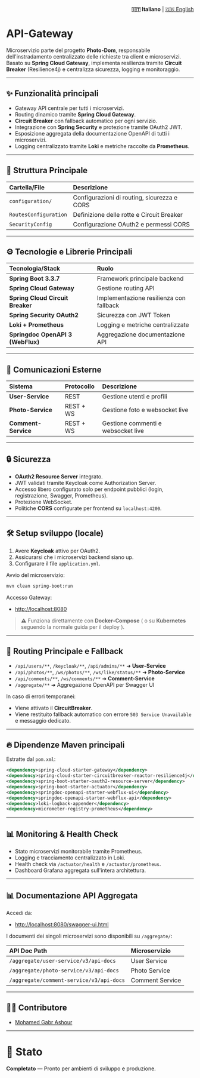 <p align="right">
  <strong>🇮🇹 Italiano</strong> |
  <a href="./README.en.md">🇬🇧 English</a>
</p>

# API-Gateway

Microservizio parte del progetto **Photo-Dom**, responsabile dell'instradamento centralizzato delle richieste tra client e microservizi.
Basato su **Spring Cloud Gateway**, implementa resilienza tramite **Circuit Breaker** (Resilience4j) e centralizza sicurezza, logging e monitoraggio.

---

## ✨ Funzionalità principali

- Gateway API centrale per tutti i microservizi.
- Routing dinamico tramite **Spring Cloud Gateway**.
- **Circuit Breaker** con fallback automatico per ogni servizio.
- Integrazione con **Spring Security** e protezione tramite OAuth2 JWT.
- Esposizione aggregata della documentazione OpenAPI di tutti i microservizi.
- Logging centralizzato tramite **Loki** e metriche raccolte da **Prometheus**.

---

## 💾 Struttura Principale

| Cartella/File        | Descrizione                                    |
| :------------------- | :--------------------------------------------- |
| `configuration/`     | Configurazioni di routing, sicurezza e CORS   |
| `RoutesConfiguration`| Definizione delle rotte e Circuit Breaker     |
| `SecurityConfig`     | Configurazione OAuth2 e permessi CORS         |

---

## ⚙️ Tecnologie e Librerie Principali

| Tecnologia/Stack                 | Ruolo                                     |
| :-------------------------------- | :---------------------------------------- |
| **Spring Boot 3.3.7**             | Framework principale backend             |
| **Spring Cloud Gateway**          | Gestione routing API                     |
| **Spring Cloud Circuit Breaker**  | Implementazione resilienza con fallback  |
| **Spring Security OAuth2**        | Sicurezza con JWT Token                  |
| **Loki + Prometheus**             | Logging e metriche centralizzate         |
| **Springdoc OpenAPI 3 (WebFlux)** | Aggregazione documentazione API          |

---

## 🔗 Comunicazioni Esterne

| Sistema            | Protocollo | Descrizione                          |
| :----------------- | :--------- | :----------------------------------- |
| **User-Service**    | REST       | Gestione utenti e profili           |
| **Photo-Service**   | REST + WS  | Gestione foto e websocket live      |
| **Comment-Service** | REST + WS  | Gestione commenti e websocket live  |

---

## 🔒 Sicurezza

- **OAuth2 Resource Server** integrato.
- JWT validati tramite Keycloak come Authorization Server.
- Accesso libero configurato solo per endpoint pubblici (login, registrazione, Swagger, Prometheus).
- Protezione WebSocket.
- Politiche **CORS** configurate per frontend su `localhost:4200`.

---

## 🛠️ Setup sviluppo (locale)

1. Avere **Keycloak** attivo per OAuth2.
2. Assicurarsi che i microservizi backend siano up.
3. Configurare il file `application.yml`.

Avvio del microservizio:

```bash
mvn clean spring-boot:run
```

Accesso Gateway:

- [http://localhost:8080](http://localhost:8080)

> **⚠️** Funziona direttamente con **Docker-Compose** ( o su **Kubernetes** seguendo la normale guida per il deploy ).

---

## 💃 Routing Principale e Fallback

- `/api/users/**`, `/keycloak/**`, `/api/admins/**` ➜ **User-Service**
- `/api/photos/**`, `/ws/photos/**`, `/ws/like/status/**` ➜ **Photo-Service**
- `/api/comments/**`, `/ws/comments/**` ➜ **Comment-Service**
- `/aggregate/**` ➜ Aggregazione OpenAPI per Swagger UI

In caso di errori temporanei:
- Viene attivato il **CircuitBreaker**.
- Viene restituito fallback automatico con errore `503 Service Unavailable` e messaggio dedicato.

---

## 🔥 Dipendenze Maven principali

Estratte dal `pom.xml`:

```xml
<dependency>spring-cloud-starter-gateway</dependency>
<dependency>spring-cloud-starter-circuitbreaker-reactor-resilience4j</dependency>
<dependency>spring-boot-starter-oauth2-resource-server</dependency>
<dependency>spring-boot-starter-actuator</dependency>
<dependency>springdoc-openapi-starter-webflux-ui</dependency>
<dependency>springdoc-openapi-starter-webflux-api</dependency>
<dependency>loki-logback-appender</dependency>
<dependency>micrometer-registry-prometheus</dependency>
```

---

## 📊 Monitoring & Health Check

- Stato microservizi monitorabile tramite Prometheus.
- Logging e tracciamento centralizzato in Loki.
- Health check via `/actuator/health` e `/actuator/prometheus`.
- Dashboard Grafana aggregata sull'intera architettura.

---

## 📊 Documentazione API Aggregata

Accedi da:

- [http://localhost:8080/swagger-ui.html](http://localhost:8080/swagger-ui.html)

I documenti dei singoli microservizi sono disponibili su `/aggregate/`:

| API Doc Path                           | Microservizio    |
| :------------------------------------- | :--------------- |
| `/aggregate/user-service/v3/api-docs`   | User Service     |
| `/aggregate/photo-service/v3/api-docs`  | Photo Service    |
| `/aggregate/comment-service/v3/api-docs`| Comment Service  |

---

## 👨‍💻 Contributore

- [Mohamed Gabr Ashour](https://github.com/Avalanche-git-dev)

---

# 🌟 Stato

**Completato** — Pronto per ambienti di sviluppo e produzione.
